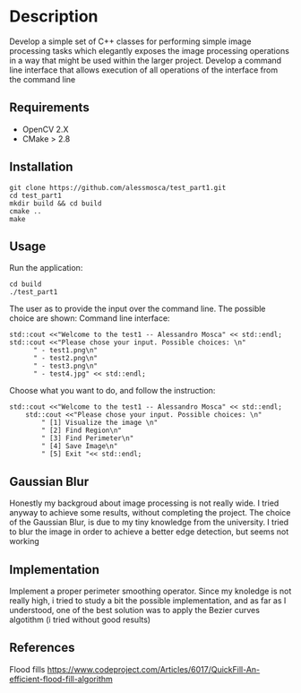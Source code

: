 # Description 
Develop a simple set of C++ classes for performing simple image processing tasks which elegantly exposes the image processing operations in a way that might be used within the larger project.
Develop a command line interface that allows execution of all operations of the interface from the command line


## Requirements
- OpenCV 2.X
- CMake > 2.8

## Installation 
```
git clone https://github.com/alessmosca/test_part1.git
cd test_part1
mkdir build && cd build 
cmake .. 
make 
```

## Usage
Run the application:
```
cd build 
./test_part1
```
The user as to provide the input over the command line.
The possible choice are shown: 
Command line interface: 

```
std::cout <<"Welcome to the test1 -- Alessandro Mosca" << std::endl;
std::cout <<"Please chose your input. Possible choices: \n"
      " - test1.png\n"
      " - test2.png\n"
      " - test3.png\n"
      " - test4.jpg" << std::endl;
```
Choose what you want to do, and follow the instruction: 
```
std::cout <<"Welcome to the test1 -- Alessandro Mosca" << std::endl;
    std::cout <<"Please chose your input. Possible choices: \n"
		" [1] Visualize the image \n"
		" [2] Find Region\n"
		" [3] Find Perimeter\n"
		" [4] Save Image\n" 
		" [5] Exit "<< std::endl;
```
## Gaussian Blur 
Honestly my backgroud about image processing is not really wide. I tried anyway to achieve some results, without completing the project. 
The choice of the Gaussian Blur, is due to my tiny knowledge from the university. I tried to blur the image in order to achieve a better edge detection, but seems not working 


## Implementation
Implement a proper perimeter smoothing operator. 
Since my knoledge is not really high, i tried to study a bit the possible implementation, and as far as I understood, one of the best solution was to apply the Bezier curves algotithm 
(i tried without good results)


## References

Flood fills
https://www.codeproject.com/Articles/6017/QuickFill-An-efficient-flood-fill-algorithm


